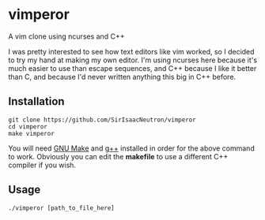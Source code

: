# vimperor
A vim clone using ncurses and C++

I was pretty interested to see how text editors like vim worked, so I
decided to try my hand at making my own editor. I'm using ncurses here
because it's much easier to use than escape sequences, and C++ because 
I like it better than C, and because I'd never written anything this big
in C++ before.

## Installation

```
git clone https://github.com/SirIsaacNeutron/vimperor
cd vimperor
make vimperor
```

You will need [GNU Make](https://www.gnu.org/software/make/) and 
[g++](https://gcc.gnu.org/) installed in order for the above command to
work. Obviously you can edit the **makefile** to use a different C++
compiler if you wish.

## Usage

```
./vimperor [path_to_file_here]
```

